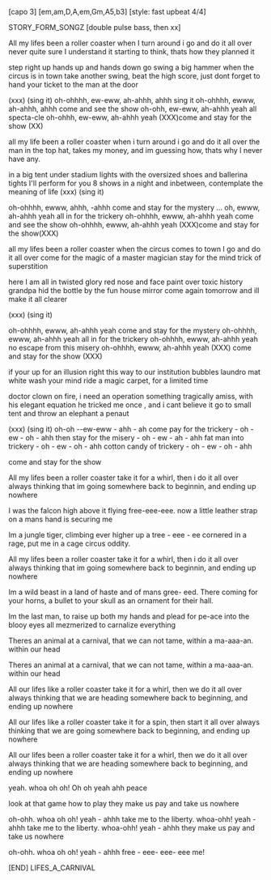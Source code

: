 

[capo 3]
[em,am,D,A,em,Gm,A5,b3]
[style: fast upbeat 4/4]

STORY_FORM_SONGZ
[double pulse bass, then xx]


All my lifes been a roller coaster
when I turn around
i go and do it all over
never quite sure  I understand it
starting to think, thats how they planned it

step right up 
hands up and hands down
go swing a big hammer
when the circus is in town
take another swing, beat the high score,
just dont forget to hand your ticket to the man at the door 

(xxx) (sing it)
oh-ohhhh, ew-eww, ah-ahhh, ahhh
sing it
oh-ohhhh, ewww, ah-ahhh, ahhh
come and see the show
oh-ohh, ew-eww, ah-ahhh yeah
 all specta-cle
oh-ohhh, ew-eww, ah-ahhh yeah
(XXX)come and stay for the show
(XX)

all my life been a roller coaster
when i turn around
i go and do it all over
the man in the top hat, takes my money,
and im guessing how, thats why I never have any.

in a big tent under stadium lights
with the oversized shoes and ballerina tights
I'll perform for you 8 shows in a night
and inbetween, contemplate the meaning of life
(xxx) (sing it)

oh-ohhhh, ewww, ahhh, -ahhh
come and stay for the mystery
... oh, ewww, ah-ahhh yeah
all in for the trickery
oh-ohhhh, ewww, ah-ahhh yeah
come and see the show
oh-ohhhh, ewww, ah-ahhh yeah
(XXX)come and stay for the show(XXX)

 
all my lifes been a roller coaster
when the circus comes to town
I go and do it all over
come for the magic of a master magician
stay for the mind trick of superstition

here I am all in twisted glory
red nose and face paint
over toxic history
grandpa hid the bottle
by the fun house mirror
come again tomorrow
and ill make it all clearer


(xxx) (sing it)

oh-ohhhh, ewww, ah-ahhh yeah
come and stay for the mystery
oh-ohhhh, ewww, ah-ahhh yeah
all in for the trickery
oh-ohhhh, ewww, ah-ahhh yeah
no escape from this misery
oh-ohhhh, ewww, ah-ahhh yeah
(XXX) come and stay for the show
(XXX)

if your up for an illusion
right this way to our institution
bubbles laundro mat white wash your mind
 ride a magic carpet, for a limited time

doctor clown on fire,  i need an operation
something tragically amiss, with his elegant equation
he tricked me once , and i cant believe it
go to small tent and
throw an elephant a penaut

(xxx) (sing it)
oh-oh --ew-eww - ahh - ah
come pay for the trickery - oh - ew - oh - ahh
then stay for the misery - oh - ew - ah - ahh
fat man into trickery  - oh - ew - oh - ahh
cotton candy of trickery  - oh - ew - oh - ahh

come and stay for the show

All my lifes been a roller coaster
take it for a whirl, then i do it all over
always thinking that im going somewhere
back to beginnin, and ending up nowhere

I was the falcon high above  it
flying free-eee-eee.
now a little leather strap
on a mans hand is securing me

Im a jungle tiger, climbing ever higher up a 
tree - eee - ee
cornered in a rage, put me in a cage
circus oddity.

All my lifes been a roller coaster
take it for a whirl, then i do it all over
always thinking that im going somewhere
back to beginnin, and ending up nowhere


Im a wild beast in a land of haste
and of mans gree- eed.
There coming for your horns,
a bullet to your skull
as an ornament 
for their hall.

Im the last man,
to raise up both my hands 
and plead for pe-ace
into the blooy eyes 
all mezmerized
to carnalize 
everything


Theres an animal at a carnival,
that we can not tame,
within a ma-aaa-an.
within our head

Theres an animal at a carnival,
that we can not tame,
within a ma-aaa-an.
within our head

All our lifes like a roller coaster
take it for a whirl, then we do it all over
always thinking that we are heading somewhere
back to beginning, and ending up nowhere

All our lifes like a roller coaster
take it for a spin, then start it all over
always thinking that we are going somewhere
back to beginning, and ending up nowhere

All our lifes been a roller coaster
take it for a whirl, then we do it all over
always thinking that we are heading somewhere
back to beginning, and ending up nowhere

yeah. whoa oh oh! Oh oh yeah ahh peace

look at that game
how to play 
they make us pay
and take us nowhere

oh-ohh. whoa oh oh! yeah - ahhh
take me to the liberty. 
whoa-ohh! yeah - ahhh
take me to the liberty. 
whoa-ohh! yeah - ahhh
they make us pay
and take us nowhere

oh-ohh. whoa oh oh! yeah - ahhh
free - eee- eee- eee  me!


[END]
LIFES_A_CARNIVAL